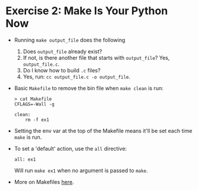 # Exercise 2: Make Is Your Python Now

* Running ``make output_file`` does the following
  1. Does ``output_file`` already exist?
  2. If not, is there another file that starts with ``output_file``? Yes, ``output_file.c``.
  3. Do I know how to build ``.c`` files?
  4. Yes, run: ``cc output_file.c -o output_file``.

* Basic ```Makefile``` to remove the bin file when ```make clean``` is run:

  ```
  > cat Makefile
  CFLAGS=-Wall -g

  clean:
      rm -f ex1
  ```

* Setting the env var at the top of the Makefile means it'll be set each time ``make`` is run.

* To set a 'default' action, use the ```all``` directive:

  ```
  all: ex1
  ```

  Will run ``make ex1`` when no argument is passed to ``make``.

* More on Makefiles [here](../../../misc/c/make/Notes.md).

